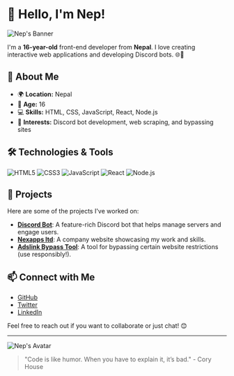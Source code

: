 # 👋 Hello, I'm Nep!

![Nep's Banner](https://i.imgur.com/OniLJNP.gif) <!-- Replace with your banner image URL -->

I'm a **16-year-old** front-end developer from **Nepal**. I love creating interactive web applications and developing Discord bots. 🌐🤖

## 🚀 About Me

- 🌍 **Location:** Nepal
- 🎂 **Age:** 16
- 💻 **Skills:** HTML, CSS, JavaScript, React, Node.js
- 🤖 **Interests:** Discord bot development, web scraping, and bypassing sites

## 🛠️ Technologies & Tools

![HTML5](https://img.shields.io/badge/HTML5-000000?style=flat&logo=html5&logoColor=E34F26) 
![CSS3](https://img.shields.io/badge/CSS3-000000?style=flat&logo=css3&logoColor=1572B6) 
![JavaScript](https://img.shields.io/badge/JavaScript-000000?style=flat&logo=javascript&logoColor=F7DF1E) 
![React](https://img.shields.io/badge/React-000000?style=flat&logo=react&logoColor=61DAFB) 
![Node.js](https://img.shields.io/badge/Node.js-000000?style=flat&logo=node.js&logoColor=8CC84B) 

## 🌟 Projects

Here are some of the projects I've worked on:

- **[Discord Bot](https://nexapps.netlify.app/evolution)**: A feature-rich Discord bot that helps manage servers and engage users.
- **[Nexapps ltd](https://nexapps.netlify.app/)**: A company website showcasing my work and skills.
- **[Adslink Bypass Tool](https://nexapps.netlify.app/evobypasser)**: A tool for bypassing certain website restrictions (use responsibly!).

## 📫 Connect with Me

- [GitHub](https://github.com/developerprajwalyt)
- [Twitter](https://twitter.com/)
- [LinkedIn](https://linkedin.com/in/)

Feel free to reach out if you want to collaborate or just chat! 😊

---

![Nep's Avatar](https://i.imgur.com/lOZ0MZw.jpeg) <!-- Replace with your avatar image URL -->

> "Code is like humor. When you have to explain it, it’s bad." - Cory House
> 
